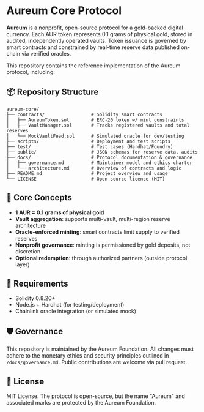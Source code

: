 # Aureum Core Protocol

**Aureum** is a nonprofit, open-source protocol for a gold-backed digital currency. Each AUR token represents 0.1 grams of physical gold, stored in audited, independently operated vaults. Token issuance is governed by smart contracts and constrained by real-time reserve data published on-chain via verified oracles.

This repository contains the reference implementation of the Aureum protocol, including:

## 📦 Repository Structure

```
aureum-core/
├── contracts/                 # Solidity smart contracts
│   ├── AureumToken.sol        # ERC-20 token w/ mint constraints
│   ├── VaultManager.sol       # Tracks registered vaults and total reserves
│   └── MockVaultFeed.sol      # Simulated oracle for dev/testing
├── scripts/                   # Deployment and test scripts
├── test/                      # Test cases (Hardhat/Foundry)
├── public/                    # JSON schemas for reserve data, audits
├── docs/                      # Protocol documentation & governance
│   ├── governance.md          # Maintainer model and ethics charter
│   └── architecture.md        # Overview of contracts and logic
├── README.md                  # Project overview and usage
└── LICENSE                    # Open source license (MIT)
```

## 🧠 Core Concepts
- **1 AUR = 0.1 grams of physical gold**
- **Vault aggregation**: supports multi-vault, multi-region reserve architecture
- **Oracle-enforced minting**: smart contracts limit supply to verified reserves
- **Nonprofit governance**: minting is permissioned by gold deposits, not discretion
- **Optional redemption**: through authorized partners (outside protocol layer)

## 🔧 Requirements
- Solidity 0.8.20+
- Node.js + Hardhat (for testing/deployment)
- Chainlink oracle integration (or simulated mock)

## 🛡️ Governance
This repository is maintained by the Aureum Foundation. All changes must adhere to the monetary ethics and security principles outlined in `/docs/governance.md`. Public contributions are welcome via pull request.

## 📄 License
MIT License. The protocol is open-source, but the name "Aureum" and associated marks are protected by the Aureum Foundation.

